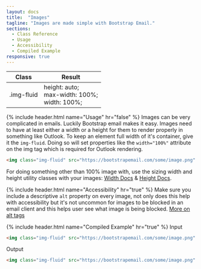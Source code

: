 ```yaml
---
layout: docs
title:  "Images"
tagline: "Images are made simple with Bootstrap Email."
sections:
  - Class Reference
  - Usage
  - Accessibility
  - Compiled Example
responsive: true
---
```

<a class="anchor" name="class-reference"></a>
<div class="table-utilities">
  <table class="table">
    <thead>
      <tr>
        <th>Class</th>
        <th>Result</th>
      </tr>
    </thead>
    <tbody>
      <tr><td class="class">.img-fluid</td><td class="css">
        height: auto;<br>
        max-width: 100%;<br>
        width: 100%;
      </td></tr>
    </tbody>
  </table>
</div>

{% include header.html name="Usage" hr="false" %}
Images can be very complicated in emails. Luckily Bootstrap email makes it easy. Images need to have at least either a width or a height for them to render properly in something like Outlook. To keep an element full width of it's container, give it the `img-fluid`. Doing so will set properties like the `width="100%"` attribute on the img tag which is required for Outlook rendering.

```html
<img class="img-fluid" src="https://bootstrapemail.com/some/image.png" alt="Some Image" />
```

For doing something other than 100% image with, use the sizing width and height utility classes with your images: [Width Docs](/docs/width) & [Height Docs](/docs/height).

{% include header.html name="Accessibility" hr="true" %}
Make sure you include a descriptive `alt` property on every image, not only does this help with accessibility but it's not uncommon for images to be blocked in an email client and this helps user see what image is being blocked. [More on alt tags](https://moz.com/learn/seo/alt-text)

{% include header.html name="Compiled Example" hr="true" %}
<span class="badge rounded-pill badge-input">Input</span>
```html
<img class="img-fluid" src="https://bootstrapemail.com/some/image.png" alt="Some Image" />
```

<span class="badge rounded-pill badge-output">Output</span>
```html
<img class="img-fluid" src="https://bootstrapemail.com/some/image.png" alt="Some Image" style="height: auto; line-height: 100%; outline: none; text-decoration: none; display: block; max-width: 100%; width: 100%; border: 0 none;" width="100%">
```

